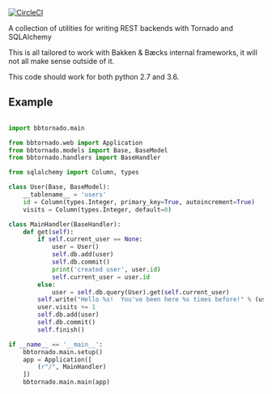 [![CircleCI](https://circleci.com/gh/bakkenbaeck/bbtornado/tree/master.svg?style=svg&circle-token=541d1c231d77b2fc0e9ed3091cb30e4cf2378043)](https://circleci.com/gh/bakkenbaeck/bbtornado/tree/master)

A collection of utilities for writing REST backends with Tornado and SQLAlchemy

This is all tailored to work with Bakken & Bæcks internal frameworks, it will not all make sense outside of it.

This code should work for both python 2.7 and 3.6.

## Example

```Python

import bbtornado.main

from bbtornado.web import Application
from bbtornado.models import Base, BaseModel
from bbtornado.handlers import BaseHandler

from sqlalchemy import Column, types

class User(Base, BaseModel):
    __tablename__ = 'users'
    id = Column(types.Integer, primary_key=True, autoincrement=True)
    visits = Column(types.Integer, default=0)

class MainHandler(BaseHandler):
    def get(self):
        if self.current_user == None:
            user = User()
            self.db.add(user)
            self.db.commit()
            print('created user', user.id)
            self.current_user = user.id
        else:
            user = self.db.query(User).get(self.current_user)
        self.write("Hello %s!  You've been here %s times before!" % (user.id, user.visits))
        user.visits += 1
        self.db.add(user)
        self.db.commit()
        self.finish()

if __name__ == '__main__':
    bbtornado.main.setup()
    app = Application([
        (r"/", MainHandler)
    ])
    bbtornado.main.main(app)
```
